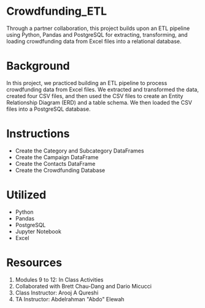 # Crowdfunding_ETL
Through a partner collaboration, this project builds upon an ETL pipeline using Python, Pandas and PostgreSQL for extracting, transforming, and loading crowdfunding data from Excel files into a relational database.

# Background
In this project, we practiced building an ETL pipeline to process crowdfunding data from Excel files. We extracted and transformed the data, created four CSV files, and then used the CSV files to create an Entity Relationship Diagram (ERD) and a table schema. We then loaded the CSV files into a PostgreSQL database.

# Instructions
- Create the Category and Subcategory DataFrames
- Create the Campaign DataFrame
- Create the Contacts DataFrame
- Create the Crowdfunding Database

# Utilized 
  - Python
  - Pandas
  - PostgreSQL
  - Jupyter Notebook
  - Excel
    
# Resources
1. Modules 9 to 12: In Class Activities
2. Collaborated with Brett Chau-Dang and Dario Micucci
3. Class Instructor: Arooj A Qureshi
4. TA Instructor: Abdelrahman "Abdo" Elewah
